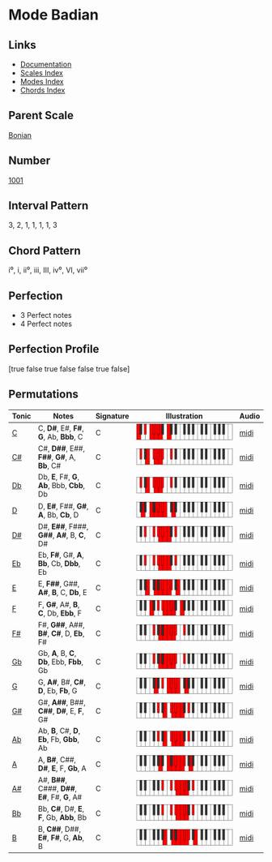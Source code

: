 # Mode Badian

## Links

- [Documentation](index.md)
- [Scales Index](Scales.md)
- [Modes Index](Modes.md)
- [Chords Index](Chords.md)

## Parent Scale

[Bonian](ScaleBonian.md)

## Number

[1001](https://ianring.com/musictheory/scales/1001)

## Interval Pattern

3, 2, 1, 1, 1, 1, 3

## Chord Pattern

i⁰, i, ii⁰, iii, III, iv⁰, VI, vii⁰

## Perfection

- 3 Perfect notes
- 4 Perfect notes

## Perfection Profile

[true false true false false true false]

## Permutations

| Tonic | Notes | Signature | Illustration | Audio |
|-------|-------|-----------|--------------|-------|
| [C](ModeCNaturalBadian.md) | C, **D#**, E#, **F#**, **G**, Ab, **Bbb**, C | C | ![CNaturalBadian](ModeCNaturalBadian.png) | [midi](https://github.com/edipermadi/music/blob/main/docs/ModeCNaturalBadian.mid?raw=true) |
| [C#](ModeCSharpBadian.md) | C#, **D##**, E##, **F##**, **G#**, A, **Bb**, C# | C | ![CSharpBadian](ModeCSharpBadian.png) | [midi](https://github.com/edipermadi/music/blob/main/docs/ModeCSharpBadian.mid?raw=true) |
| [Db](ModeDFlatBadian.md) | Db, **E**, F#, **G**, **Ab**, Bbb, **Cbb**, Db | C | ![DFlatBadian](ModeDFlatBadian.png) | [midi](https://github.com/edipermadi/music/blob/main/docs/ModeDFlatBadian.mid?raw=true) |
| [D](ModeDNaturalBadian.md) | D, **E#**, F##, **G#**, **A**, Bb, **Cb**, D | C | ![DNaturalBadian](ModeDNaturalBadian.png) | [midi](https://github.com/edipermadi/music/blob/main/docs/ModeDNaturalBadian.mid?raw=true) |
| [D#](ModeDSharpBadian.md) | D#, **E##**, F###, **G##**, **A#**, B, **C**, D# | C | ![DSharpBadian](ModeDSharpBadian.png) | [midi](https://github.com/edipermadi/music/blob/main/docs/ModeDSharpBadian.mid?raw=true) |
| [Eb](ModeEFlatBadian.md) | Eb, **F#**, G#, **A**, **Bb**, Cb, **Dbb**, Eb | C | ![EFlatBadian](ModeEFlatBadian.png) | [midi](https://github.com/edipermadi/music/blob/main/docs/ModeEFlatBadian.mid?raw=true) |
| [E](ModeENaturalBadian.md) | E, **F##**, G##, **A#**, **B**, C, **Db**, E | C | ![ENaturalBadian](ModeENaturalBadian.png) | [midi](https://github.com/edipermadi/music/blob/main/docs/ModeENaturalBadian.mid?raw=true) |
| [F](ModeFNaturalBadian.md) | F, **G#**, A#, **B**, **C**, Db, **Ebb**, F | C | ![FNaturalBadian](ModeFNaturalBadian.png) | [midi](https://github.com/edipermadi/music/blob/main/docs/ModeFNaturalBadian.mid?raw=true) |
| [F#](ModeFSharpBadian.md) | F#, **G##**, A##, **B#**, **C#**, D, **Eb**, F# | C | ![FSharpBadian](ModeFSharpBadian.png) | [midi](https://github.com/edipermadi/music/blob/main/docs/ModeFSharpBadian.mid?raw=true) |
| [Gb](ModeGFlatBadian.md) | Gb, **A**, B, **C**, **Db**, Ebb, **Fbb**, Gb | C | ![GFlatBadian](ModeGFlatBadian.png) | [midi](https://github.com/edipermadi/music/blob/main/docs/ModeGFlatBadian.mid?raw=true) |
| [G](ModeGNaturalBadian.md) | G, **A#**, B#, **C#**, **D**, Eb, **Fb**, G | C | ![GNaturalBadian](ModeGNaturalBadian.png) | [midi](https://github.com/edipermadi/music/blob/main/docs/ModeGNaturalBadian.mid?raw=true) |
| [G#](ModeGSharpBadian.md) | G#, **A##**, B##, **C##**, **D#**, E, **F**, G# | C | ![GSharpBadian](ModeGSharpBadian.png) | [midi](https://github.com/edipermadi/music/blob/main/docs/ModeGSharpBadian.mid?raw=true) |
| [Ab](ModeAFlatBadian.md) | Ab, **B**, C#, **D**, **Eb**, Fb, **Gbb**, Ab | C | ![AFlatBadian](ModeAFlatBadian.png) | [midi](https://github.com/edipermadi/music/blob/main/docs/ModeAFlatBadian.mid?raw=true) |
| [A](ModeANaturalBadian.md) | A, **B#**, C##, **D#**, **E**, F, **Gb**, A | C | ![ANaturalBadian](ModeANaturalBadian.png) | [midi](https://github.com/edipermadi/music/blob/main/docs/ModeANaturalBadian.mid?raw=true) |
| [A#](ModeASharpBadian.md) | A#, **B##**, C###, **D##**, **E#**, F#, **G**, A# | C | ![ASharpBadian](ModeASharpBadian.png) | [midi](https://github.com/edipermadi/music/blob/main/docs/ModeASharpBadian.mid?raw=true) |
| [Bb](ModeBFlatBadian.md) | Bb, **C#**, D#, **E**, **F**, Gb, **Abb**, Bb | C | ![BFlatBadian](ModeBFlatBadian.png) | [midi](https://github.com/edipermadi/music/blob/main/docs/ModeBFlatBadian.mid?raw=true) |
| [B](ModeBNaturalBadian.md) | B, **C##**, D##, **E#**, **F#**, G, **Ab**, B | C | ![BNaturalBadian](ModeBNaturalBadian.png) | [midi](https://github.com/edipermadi/music/blob/main/docs/ModeBNaturalBadian.mid?raw=true) |
